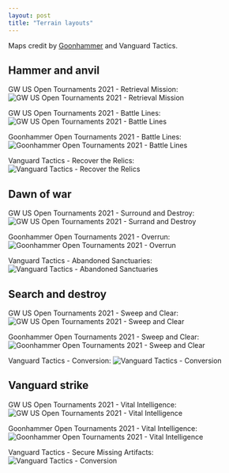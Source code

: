 ```yaml
---
layout: post
title: "Terrain layouts"
---
```


Maps credit by [Goonhammer](https://goonhammer.com) and Vanguard Tactics.


## Hammer and anvil

GW US Open Tournaments 2021 - Retrieval Mission:
![GW US Open Tournaments 2021 - Retrieval Mission](/assets/img/GW_RetrievalMission.png)

GW US Open Tournaments 2021 - Battle Lines:
![GW US Open Tournaments 2021 - Battle Lines](/assets/img/GW_BattleLines.png)

Goonhammer Open Tournaments 2021 - Battle Lines:
![Goonhammer Open Tournaments 2021 - Battle Lines](/assets/img/GHO_BattleLinesRetrieval.png)

Vanguard Tactics - Recover the Relics:
![Vanguard Tactics - Recover the Relics](/assets/img/VT_RecoverTheRelics.png)


## Dawn of war

GW US Open Tournaments 2021 - Surround and Destroy:
![GW US Open Tournaments 2021 - Surrand and Destroy](/assets/img/GW_SurroundDestroy.png)

Goonhammer Open Tournaments 2021 - Overrun:
![Goonhammer Open Tournaments 2021 - Overrun](/assets/img/GHO_Overrun.png)

Vanguard Tactics - Abandoned Sanctuaries:
![Vanguard Tactics - Abandoned Sanctuaries](/assets/img/VT_AbandonedSanctuaries.png)


## Search and destroy

GW US Open Tournaments 2021 - Sweep and Clear:
![GW US Open Tournaments 2021 - Sweep and Clear](/assets/img/GW_SweepClear.png)

Goonhammer Open Tournaments 2021 - Sweep and Clear:
![Goonhammer Open Tournaments 2021 - Sweep and Clear](/assets/img/GHO_SweepClear.png)

Vanguard Tactics - Conversion:
![Vanguard Tactics - Conversion](/assets/img/VT_Conversion.png)

## Vanguard strike

GW US Open Tournaments 2021 - Vital Intelligence:
![GW US Open Tournaments 2021 - Vital Intelligence](/assets/img/GW_VitalIntelligence.png)

Goonhammer Open Tournaments 2021 - Vital Intelligence:
![Goonhammer Open Tournaments 2021 - Vital Intelligence](/assets/img/GHO_VitalIntelligence.png)

Vanguard Tactics - Secure Missing Artifacts:
![Vanguard Tactics - Conversion](/assets/img/VT_SecureMissingArtifacts.png)
